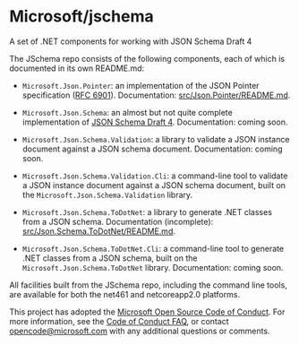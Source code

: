 # Microsoft/jschema

A set of .NET components for working with JSON Schema Draft 4

The JSchema repo consists of the following components, each of which is documented in its own README.md:

* `Microsoft.Json.Pointer`: an implementation of the JSON Pointer specification ([RFC 6901](https://tools.ietf.org/html/rfc6901)). Documentation: [src/Json.Pointer/README.md](src/Json.Pointer/README.md).

* `Microsoft.Json.Schema`: an almost but not quite complete implementation of [JSON Schema Draft 4](http://json-schema.org/specification-links.html#draft-4). Documentation: coming soon.

* `Microsoft.Json.Schema.Validation`: a library to validate a JSON instance document against a JSON schema document. Documentation: coming soon.

* `Microsoft.Json.Schema.Validation.Cli`: a command-line tool to validate a JSON instance document against a JSON schema document, built on the `Microsoft.Json.Schema.Validation` library.

* `Microsoft.Json.Schema.ToDotNet`: a library to generate .NET classes from a JSON schema. Documentation (incomplete): [src/Json.Schema.ToDotNet/README.md](src/Json.Schema.ToDotNet/README.md).

* `Microsoft.Json.Schema.ToDotNet.Cli`: a command-line tool to generate .NET classes from a JSON schema, built on the `Microsoft.Json.Schema.ToDotNet` library. Documentation: coming soon.

All facilities built from the JSchema repo, including the command line tools, are available for both the net461 and netcoreapp2.0 platforms.

This project has adopted the [Microsoft Open Source Code of Conduct](https://opensource.microsoft.com/codeofconduct/).
For more information, see the [Code of Conduct FAQ](https://opensource.microsoft.com/codeofconduct/faq/),
or contact [opencode@microsoft.com](mailto:opencode@microsoft.com) with any additional questions or comments.
